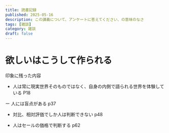 ```yaml
---
title: 読書記録
published: 2025-05-16
description: この講義について、アンケートに答えてください、の意味のなさ
tags: [雑談]
category: 雑談
draft: false
---
```


# 欲しいはこうして作られる


印象に残った内容

- 人は常に現実世界そのものではなく、自身の内側で語られる世界を体験している P18

ー 人には盲点がある p37

- 対比、相対評価でしか人は判断できない p48

- 人はセールの価格で判断する p62

